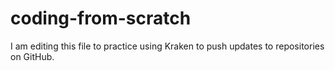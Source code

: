 # coding-from-scratch
I am editing this file to practice using Kraken to push updates to repositories on GitHub.